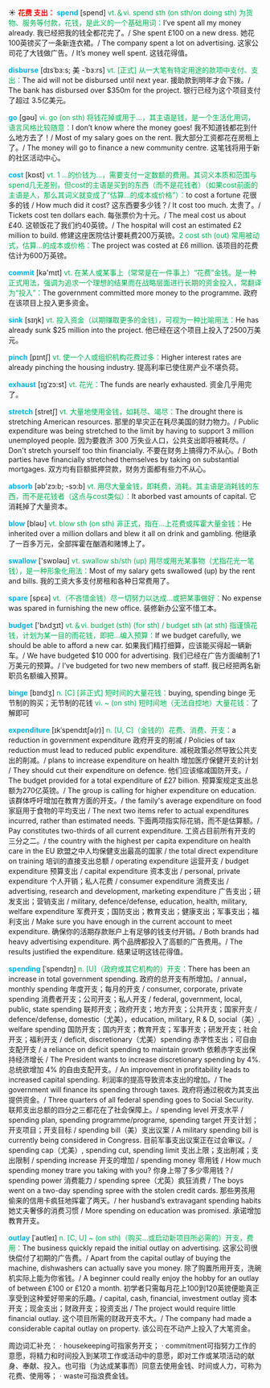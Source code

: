 ☀ <font color="red">**花费 支出：**</font>
<font color="sky blue">**spend**</font> [spend] 
<font color="#00b050">vt.＆vi. spend sth (on sth/on doing sth) 为货物、服务等付款，花钱，是此义的一个基础用词：</font>I’ve spent all my money already. 我已经把我的钱全都花完了。/ She spent £100 on a new dress. 她花100英镑买了一条新连衣裙。/ The company spent a lot on advertising. 这家公司花了大钱做广告。/ It’s money well spent. 这钱花得值。
           
<font color="sky blue">**disburse**</font> [dɪsˈbɜ:s; 美 -ˈbɜ:rs]
<font color="#00b050">vt. [正式] 从一大笔有特定用途的款项中支付、支出：</font>The aid will not be disbursed until next year. 援助款到明年才会下拨。/ The bank has disbursed over $350m for the project. 银行已经为这个项目支付了超过 3.5亿美元。

<font color="sky blue">**go**</font> [ɡəʊ] 
<font color="#00b050">vi. go (on sth) 将钱花掉或用于…，其主语是钱，是一个生活化用词，语言风格比较随意：</font>I don’t know where the money goes! 我不知道钱都花到什么地方去了！/ Most of my salary goes on the rent. 我大部分工资都花在房租上了。/ The money will go to finance a new community centre. 这笔钱将用于新的社区活动中心。

<font color="sky blue">**cost**</font> [kɒst] 
<font color="#00b050">vt. 1 …的价钱为…，需要支付一定数额的费用。其词义本质和范围与spend几无差别，但cost的主语是买到的东西（而不是花钱者）（如果cost前面的主语是人，那么其词义就变成了“估算…的成本或价格”）：</font>to cost a fortune 花很多的钱 / How much did it cost? 这东西要多少钱？/ It cost too much. 太贵了。/ Tickets cost ten dollars each. 每张票价为十元。/ The meal cost us about £40. 这顿饭花了我们约40英镑。/ The hospital will cost an estimated £2 million to build. 修建这座医院估计要耗费200万英镑。<font color="#00b050">2 cost sth (out) 常用被动式，估算…的成本或价格：</font>The project was costed at £6 million. 该项目的花费估计为600万英镑。

<font color="sky blue">**commit**</font> [kə'mɪt] 
<font color="#00b050">vt. 在某人或某事上（常常是在一件事上）“花费”金钱。是一种正式用法，强调为追求一个理想的结果而在战略层面进行长期的资金投入，常翻译为“投入”：</font>The government committed more money to the programme. 政府在该项目上投入更多资金。

<font color="sky blue">**sink**</font> [sɪŋk] 
<font color="#00b050">vt. 投入资金（以期赚取更多的金钱），可视为一种比喻用法：</font>He has already sunk $25 million into the project. 他已经在这个项目上投入了2500万美元。
           
<font color="sky blue">**pinch**</font> [pɪntʃ]
<font color="#00b050">vt. 使一个人或组织机构花费过多：</font>Higher interest rates are already pinching the housing industry. 提高利率已使住房产业不堪负荷。

<font color="sky blue">**exhaust**</font> [ɪgˈzɔ:st]
<font color="#00b050">vt. 花光：</font>The funds are nearly exhausted. 资金几乎用完了。
           
<font color="sky blue">**stretch**</font> [stretʃ]
<font color="#00b050">vt. 大量地使用金钱，如耗尽、竭尽：</font>The drought there is stretching American resources. 那里的旱灾正在耗尽美国的财力物力。/ Public expenditure was being stretched to the limit by having to support 3 million unemployed people. 因为要救济 300 万失业人口，公共支出即将被耗尽。/ Don't stretch yourself too thin financially. 不要在财务上搞得力不从心。/ Both parties have financially stretched themselves by taking on substantial mortgages. 双方均有巨额抵押贷款，财务方面都有些力不从心。

<font color="sky blue">**absorb**</font> [əb'zɔ:b; -sɔ:b] 
<font color="#00b050">vt. 用尽大量金钱，即耗费，消耗。其主语是消耗钱的东西，而不是花钱者（这点与cost类似）：</font>It aborbed vast amounts of capital. 它消耗掉了大量资本。

<font color="sky blue">**blow**</font> [bləʊ] 
<font color="#00b050">vt. blow sth (on sth) 非正式，指在…上花费或挥霍大量金钱：</font>He inherited over a million dollars and blew it all on drink and gambling. 他继承了一百多万元，全部挥霍在酗酒和赌博上了。

<font color="sky blue">**swallow**</font> ['swɒləʊ] 
<font color="#00b050">vt. swallow sb/sth (up) 用尽或用光某事物（尤指花光一笔钱），是一种形象化用法：</font>Most of my salary gets swallowed (up) by the rent and bills. 我的工资大多支付房租和各种日常费用了。

<font color="sky blue">**spare**</font> [spεə] 
<font color="#00b050">vt.（不吝惜金钱）尽一切努力以达成…或把某事做好：</font>No expense was spared in furnishing the new office. 装修新办公室不惜工本。

<font color="sky blue">**budget**</font> ['bʌdӡɪt] 
<font color="#00b050">vt.＆vi. budget (sth) (for sth) / budget sth (at sth) 指谨慎花钱，计划为某一目的而花钱，即把…编入预算：</font>If we budget carefully, we should be able to afford a new car. 如果我们精打细算，应该能买得起一辆新车。/ We have budgeted $10 000 for advertising. 我们已经在广告方面编制了1万美元的预算。/ I’ve budgeted for two new members of staff. 我已经把两名新职员名额编入预算。
                     
<font color="sky blue">**binge**</font> [bɪndʒ]
<font color="#00b050">n. [C] [非正式] 短时间的大量花钱：</font>buying, spending binge 无节制的购买；无节制的花钱 <font color="#00b050">vi. ~ (on sth) 短时间地（无法自控地）大量花钱：</font>了解即可

<font color="sky blue">**expenditure**</font> [ɪkˈspendɪtʃə(r)]
<font color="#00b050">n. [U, C]（金钱的）花费、消费、开支：</font>a reduction in government expenditure 政府开支的削减 / Policies of tax reduction must lead to reduced public expenditure. 减税政策必然导致公共支出的削减。/ plans to increase expenditure on health 增加医疗保健开支的计划 / They should cut their expenditure on defence. 他们应该缩减国防开支。/ The budget provided for a total expenditure of £27 billion. 预算案规定支出总额为270亿英镑。/ The group is calling for higher expenditure on education. 该群体呼吁增加在教育方面的开支。/ the family's average expenditure on food 家庭用于食物的平均支出 / The next two items refer to actual expenditures incurred, rather than estimated needs. 下面两项指实际花销，而不是估算额。/ Pay constitutes two-thirds of all current expenditure. 工资占目前所有开支的三分之二。/ the country with the highest per capita expenditure on health care in the EU 欧盟之中人均保健支出最高的国家 / the total direct expenditure on training 培训的直接支出总额 / operating expenditure 运营开支 / budget expenditure 预算支出 / capital expenditure 资本支出 / personal, private expenditure 个人开销；私人花费 / consumer expenditure 消费支出 / advertising, research and development, marketing expenditure 广告支出；研发支出；营销支出 / military, defence/defense, education, health, military, welfare expenditure 军费开支；国防支出；教育支出；健康支出；军事支出；福利支出 / Make sure you have enough in the current account to meet expenditure. 确保你的活期存款账户上有足够的钱支付开销。/ Both brands had heavy advertising expenditure. 两个品牌都投入了高额的广告费用。/ The results justified the expenditure. 结果证明这钱花得值。
           
<font color="sky blue">**spending**</font> [ˈspendɪŋ]
<font color="#00b050">n. [U]（政府或其它机构的）开支：</font>There has been an increase in total government spending. 政府的总开支有所增加。/ annual，monthly spending 年度开支；每月的开支 / consumer, corporate, private spending 消费者开支；公司开支；私人开支 / federal, government, local, public, state spending 联邦开支；政府开支；地方开支；公共开支；国家开支 / defence/defense, domestic（尤美），education, military, R & D, social（美）, welfare spending 国防开支；国内开支；教育开支；军事开支；研发开支；社会开支；福利开支 / deficit, discretionary（尤美）spending 赤字性支出；可自由支配开支 / a reliance on deficit spending to maintain growth 依赖赤字支出保持经济增长 / The President wants to increase discretionary spending by 4%. 总统欲增加 4% 的自由支配开支。/ An improvement in profitability leads to increased capital spending. 利润率的提高导致资本支出的增加。/ The government will finance its spending through taxes. 政府将通过税收为其支出提供资金。/ Three quarters of all federal spending goes to Social Security. 联邦支出总额的四分之三都花在了社会保障上。/ spending level 开支水平 / spending plan, spending programme/programe, spending target 开支计划；开支项目；开支目标 / spending bill（美）支出议案 / A military spending bill is currently being considered in Congress. 目前军事支出议案正在过会审议。/ spending cap（尤美）, spending cut, spending limit 支出上限；支出削减；支出限制 / spending increase 开支的增加 / spending money 零用钱 / How much spending money trare you taking with you? 你身上带了多少零用钱？/ spending power 消费能力 / spending spree（尤英）疯狂消费 / The boys went on a two-day spending spree with the stolen credit cards. 那些男孩用偷来的信用卡疯狂地挥霍了两天。/ her husband’s extravagant spending habits 她丈夫奢侈的消费习惯 / More spending on education was promised. 承诺增加教育开支。
           
<font color="sky blue">**outlay**</font> [ˈaʊtleɪ]
<font color="#00b050">n. [C, U] ~ (on sth)（购买…或启动新项目所必需的）开支，费用：</font>The business quickly repaid the initial outlay on advertising. 这家公司很快偿付了初期的广告费。/ Apart from the capital outlay of buying the machine, dishwashers can actually save you money. 除了购置所用开支，洗碗机实际上能为你省钱。/ A beginner could really enjoy the hobby for an outlay of between £100 or £120 a month. 初学者只需每月花上100到120英镑便能真正享受到这种爱好带来的乐趣。/ capital, cash, financial, investment outlay 资本开支；现金支出；财政开支；投资支出 / The project would require little financial outlay. 这个项目所需的财政开支不大。/ The company had made a considerable capital outlay on property. 该公司在不动产上投入了大笔资金。

周边词汇补充：
· housekeeping可指家务开支；
· commitment可指努力工作的意愿，将精力和时间投入到某项工作或活动中的意愿，即对工作或某项活动的献身、奉献、投入。也可指（为达成某事而）同意去使用金钱、时间或人力，可称为花费、使用等；
· waste可指浪费金钱。

